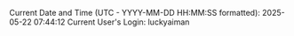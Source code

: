 Current Date and Time (UTC - YYYY-MM-DD HH:MM:SS formatted): 2025-05-22 07:44:12
Current User's Login: luckyaiman
